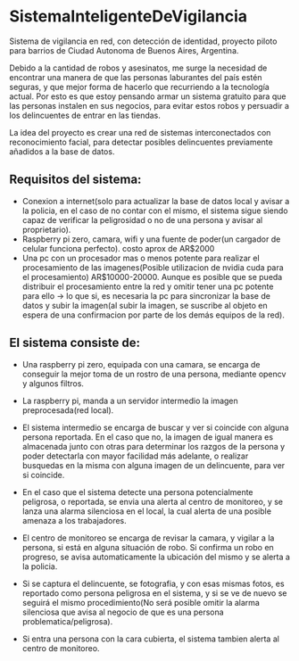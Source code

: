 # SistemaInteligenteDeVigilancia
Sistema de vigilancia en red, con detección de identidad, proyecto piloto para barrios de Ciudad Autonoma de Buenos Aires, Argentina.

Debido a la cantidad de robos y asesinatos, me surge la necesidad de encontrar una manera de que las personas laburantes del país estén seguras, y que mejor forma de hacerlo que recurriendo a la tecnología actual. Por esto es que estoy pensando armar un sistema gratuito para que las personas instalen en sus negocios, para evitar estos robos y persuadir a los delincuentes de entrar en las tiendas.

La idea del proyecto es crear una red de sistemas interconectados con reconocimiento facial, para detectar posibles delincuentes previamente añadidos a la base de datos.

## Requisitos del sistema:
- Conexion a internet(solo para actualizar la base de datos local y avisar a la policia, en el caso de no contar con el mismo, el sistema sigue siendo capaz de verificar la peligrosidad o no de una persona y avisar al proprietario).
- Raspberry pi zero, camara, wifi y una fuente de poder(un cargador de celular funciona perfecto). costo aprox de AR$2000
- Una pc con un procesador mas o menos potente para realizar el procesamiento de las imagenes(Posible utilizacion de nvidia cuda para el procesamiento) AR$10000-20000. Aunque es posible que se pueda distribuir el procesamiento entre la red y omitir tener una pc potente para ello -> lo que si, es necesaria la pc para sincronizar la base de datos y subir la imagen(al subir la imagen, se suscribe al objeto en espera de una confirmacion por parte de los demás equipos de la red).

## El sistema consiste de:

- Una raspberry pi zero, equipada con una camara, se encarga de conseguir la mejor toma de un rostro de una persona, mediante opencv y algunos filtros.
- La raspberry pi, manda a un servidor intermedio la imagen preprocesada(red local).
- El sistema intermedio se encarga de buscar y ver si coincide con alguna persona reportada. En el caso que no, la imagen de igual manera es almacenada junto con otras para determinar los razgos de la persona y poder detectarla con mayor facilidad más adelante, o realizar busquedas en la misma con alguna imagen de un delincuente, para ver si coincide.
- En el caso que el sistema detecte una persona potencialmente peligrosa, o reportada, se envia una alerta al centro de monitoreo, y se lanza una alarma silenciosa en el local, la cual alerta de una posible amenaza a los trabajadores.
- El centro de monitoreo se encarga de revisar la camara, y vigilar a la persona, si está en alguna situación de robo. Si confirma un robo en progreso, se avisa automaticamente la ubicación del mismo y se alerta a la policia.
- Si se captura el delincuente, se fotografia, y con esas mismas fotos, es reportado como persona peligrosa en el sistema, y si se ve de nuevo se seguirá el mismo procedimiento(No será posible omitir la alarma silenciosa que avisa al negocio de que es una persona problematica/peligrosa).


- Si entra una persona con la cara cubierta, el sistema tambien alerta al centro de monitoreo.
